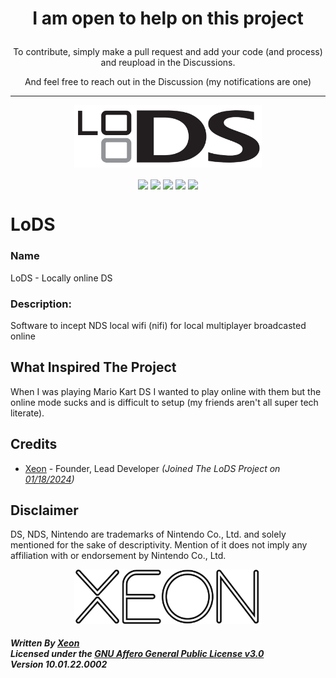 # **<p align="center">I am open to help on this project</p>**
<p align="center">To contribute, simply make a pull request and add your code (and process) and reupload in the Discussions.</p>
<p align="center">And feel free to reach out in the Discussion (my notifications are one)</p>
<hr/>
<p align="center" href="https://github.com/JSSchumacher/joshuaschumacher.com">
  <img width="300" src="https://github.com/JSSchumacher/LoDS/blob/main/LoDS%20Branding/LoDS%20Logo%203x1%20(Centered)%20round%20200px.png?raw=true" />
</p>

<p align="center">
  <img align="center" src="https://img.shields.io/github/package-json/v/JSSchumacher/LoDS">
  <img align="center" src="https://img.shields.io/github/last-commit/JSSchumacher/LoDS">
  <img align="center" src="https://img.shields.io/github/license/JSSchumacher/LoDS">
  <img align="center" src="https://img.shields.io/github/issues-raw/JSSchumacher/LoDS">
  <img align="center" src="https://img.shields.io/github/milestones/progress-percent/JSSchumacher/LoDS/1">
</p>

# LoDS
### Name
LoDS - Locally online DS

### Description:
Software to incept NDS local wifi (nifi) for local multiplayer broadcasted online

## What Inspired The Project
When I was playing Mario Kart DS I wanted to play online with them but the online mode sucks and is difficult to setup (my friends aren't all super tech literate).

## Credits
- [Xeon](https://github.com/JSSchumacher) - Founder, Lead Developer *(Joined The LoDS Project on <ins>01/18/2024</ins>)*

## Disclaimer

DS, NDS, Nintendo are trademarks of Nintendo Co., Ltd. and solely mentioned for the sake of descriptivity.
Mention of it does not imply any affiliation with or endorsement by Nintendo Co., Ltd.

<p align="center" href="https:/https://github.com/JSSchumacher"> 
  <img width="300" src="https://raw.githubusercontent.com/JSSchumacher/JSS-Embeds/main/Images/Xeon/Transparent/Word/XEON%20Outline.png" />
</p>

##### Written By [Xeon](https://github.com/JSSchumacher) <br> Licensed under the [GNU Affero General Public License v3.0](https://github.com/JSSchumacher/XJSS-DFiles/blob/main/LICENSE) <br> Version 10.01.22.0002
